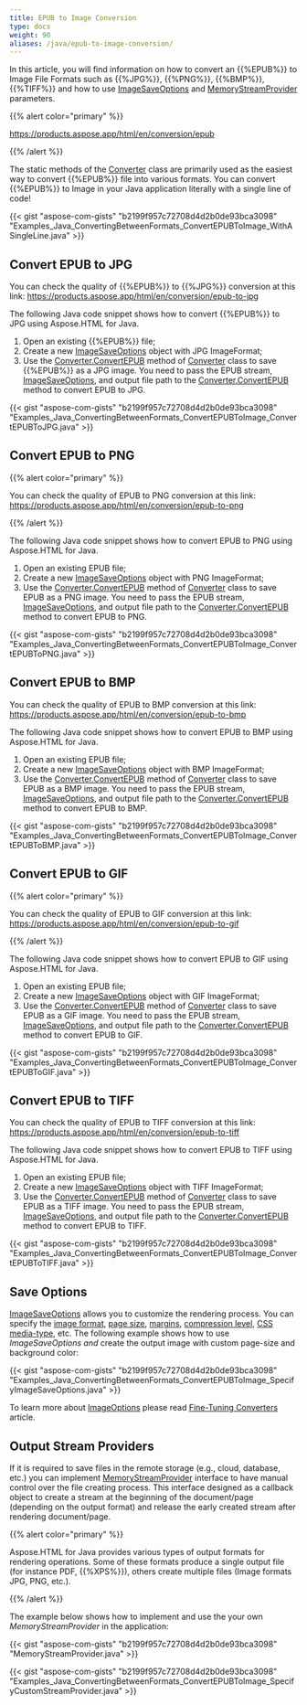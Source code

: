 ```yaml
---
title: EPUB to Image Conversion
type: docs
weight: 90
aliases: /java/epub-to-image-conversion/
---
```

In this article, you will find information on how to convert an {{%EPUB%}} to Image File Formats such as {{%JPG%}}, {{%PNG%}}, {{%BMP%}}, {{%TIFF%}} and how to use [ImageSaveOptions](https://apireference.aspose.com/html/java/com.aspose.html.saving/imagesaveoptions) and [MemoryStreamProvider](https://apireference.aspose.com/html/java/com.aspose.html/package-frame) parameters.

{{% alert color="primary" %}} 

<https://products.aspose.app/html/en/conversion/epub>

{{% /alert %}} 

The static methods of the [Converter](https://apireference.aspose.com/html/java/com.aspose.html.converters/converter) class are primarily used as the easiest way to convert {{%EPUB%}} file into various formats. You can convert {{%EPUB%}} to Image in your Java application literally with a single line of code!

{{< gist "aspose-com-gists" "b2199f957c72708d4d2b0de93bca3098" "Examples_Java_ConvertingBetweenFormats_ConvertEPUBToImage_WithASingleLine.java" >}}

## **Convert EPUB to JPG**

You can check the quality of {{%EPUB%}} to {{%JPG%}} conversion at this link: <https://products.aspose.app/html/en/conversion/epub-to-jpg>

The following Java code snippet shows how to convert {{%EPUB%}} to JPG using Aspose.HTML for Java.

1. Open an existing {{%EPUB%}} file;
2. Create a new [ImageSaveOptions](https://apireference.aspose.com/html/java/com.aspose.html.saving/imagesaveoptions) object with JPG ImageFormat;
3. Use the [Converter.ConvertEPUB](https://apireference.aspose.com/html/java/com.aspose.html.converters.converter/convertepub/methods/7) method of [Converter](https://apireference.aspose.com/html/java/com.aspose.html.converters/converter) class to save {{%EPUB%}} as a JPG image. You need to pass the EPUB stream, [ImageSaveOptions](https://apireference.aspose.com/html/java/com.aspose.html.saving/imagesaveoptions), and output file path to the [Converter.ConvertEPUB](https://apireference.aspose.com/html/java/com.aspose.html.converters.converter/convertepub/methods/7) method to convert EPUB to JPG.

{{< gist "aspose-com-gists" "b2199f957c72708d4d2b0de93bca3098" "Examples_Java_ConvertingBetweenFormats_ConvertEPUBToImage_ConvertEPUBToJPG.java" >}}

## **Convert EPUB to PNG**

{{% alert color="primary" %}} 

You can check the quality of EPUB to PNG conversion at this link: <https://products.aspose.app/html/en/conversion/epub-to-png>

{{% /alert %}} 

The following Java code snippet shows how to convert EPUB to PNG using Aspose.HTML for Java.

1. Open an existing EPUB file;
2. Create a new [ImageSaveOptions](https://apireference.aspose.com/html/java/com.aspose.html.saving/imagesaveoptions) object with PNG ImageFormat;
3. Use the [Converter.ConvertEPUB](https://apireference.aspose.com/html/java/com.aspose.html.converters.converter/convertepub/methods/7) method of [Converter](https://apireference.aspose.com/html/java/com.aspose.html.converters/converter) class to save EPUB as a PNG image. You need to pass the EPUB stream, [ImageSaveOptions](https://apireference.aspose.com/html/java/com.aspose.html.saving/imagesaveoptions), and output file path to the [Converter.ConvertEPUB](https://apireference.aspose.com/html/java/com.aspose.html.converters.converter/convertepub/methods/7) method to convert EPUB to PNG.

{{< gist "aspose-com-gists" "b2199f957c72708d4d2b0de93bca3098" "Examples_Java_ConvertingBetweenFormats_ConvertEPUBToImage_ConvertEPUBToPNG.java" >}}

## **Convert EPUB to BMP**

You can check the quality of EPUB to BMP conversion at this link: <https://products.aspose.app/html/en/conversion/epub-to-bmp>

The following Java code snippet shows how to convert EPUB to BMP using Aspose.HTML for Java.

1. Open an existing EPUB file;
2. Create a new [ImageSaveOptions](https://apireference.aspose.com/html/java/com.aspose.html.saving/imagesaveoptions) object with BMP ImageFormat;
3. Use the [Converter.ConvertEPUB](https://apireference.aspose.com/html/java/com.aspose.html.converters.converter/convertepub/methods/7) method of [Converter](https://apireference.aspose.com/html/java/com.aspose.html.converters/converter) class to save EPUB as a BMP image. You need to pass the EPUB stream, [ImageSaveOptions](https://apireference.aspose.com/html/java/com.aspose.html.saving/imagesaveoptions), and output file path to the [Converter.ConvertEPUB](https://apireference.aspose.com/html/java/com.aspose.html.converters.converter/convertepub/methods/7) method to convert EPUB to BMP.

{{< gist "aspose-com-gists" "b2199f957c72708d4d2b0de93bca3098" "Examples_Java_ConvertingBetweenFormats_ConvertEPUBToImage_ConvertEPUBToBMP.java" >}}

## **Convert EPUB to GIF**

{{% alert color="primary" %}} 

You can check the quality of EPUB to GIF conversion at this link: <https://products.aspose.app/html/en/conversion/epub-to-gif>

{{% /alert %}} 

The following Java code snippet shows how to convert EPUB to GIF using Aspose.HTML for Java.

1. Open an existing EPUB file;
2. Create a new [ImageSaveOptions](https://apireference.aspose.com/html/java/com.aspose.html.saving/imagesaveoptions) object with GIF ImageFormat;
3. Use the [Converter.ConvertEPUB](https://apireference.aspose.com/html/java/com.aspose.html.converters.converter/convertepub/methods/7) method of [Converter](https://apireference.aspose.com/html/java/com.aspose.html.converters/converter) class to save EPUB as a GIF image. You need to pass the EPUB stream, [ImageSaveOptions](https://apireference.aspose.com/html/java/com.aspose.html.saving/imagesaveoptions), and output file path to the [Converter.ConvertEPUB](https://apireference.aspose.com/html/java/com.aspose.html.converters.converter/convertepub/methods/7) method to convert EPUB to GIF.

{{< gist "aspose-com-gists" "b2199f957c72708d4d2b0de93bca3098" "Examples_Java_ConvertingBetweenFormats_ConvertEPUBToImage_ConvertEPUBToGIF.java" >}}

## **Convert EPUB to TIFF**

You can check the quality of EPUB to TIFF conversion at this link: <https://products.aspose.app/html/en/conversion/epub-to-tiff>

The following Java code snippet shows how to convert EPUB to TIFF using Aspose.HTML for Java.

1. Open an existing EPUB file;
2. Create a new [ImageSaveOptions](https://apireference.aspose.com/html/java/com.aspose.html.saving/imagesaveoptions) object with TIFF ImageFormat;
3. Use the [Converter.ConvertEPUB](https://apireference.aspose.com/html/java/com.aspose.html.converters.converter/convertepub/methods/7) method of [Converter](https://apireference.aspose.com/html/java/com.aspose.html.converters/converter) class to save EPUB as a TIFF image. You need to pass the EPUB stream, [ImageSaveOptions](https://apireference.aspose.com/html/java/com.aspose.html.saving/imagesaveoptions), and output file path to the [Converter.ConvertEPUB](https://apireference.aspose.com/html/java/com.aspose.html.converters.converter/convertepub/methods/7) method to convert EPUB to TIFF.

{{< gist "aspose-com-gists" "b2199f957c72708d4d2b0de93bca3098" "Examples_Java_ConvertingBetweenFormats_ConvertEPUBToImage_ConvertEPUBToTIFF.java" >}}

## **Save Options**

[ImageSaveOptions](https://apireference.aspose.com/html/java/com.aspose.html.saving/imagesaveoptions) allows you to customize the rendering process. You can specify the [image format](https://apireference.aspose.com/html/java/com.aspose.html.rendering.image/ImageFormat), [page size](https://apireference.aspose.com/html/java/com.aspose.html.rendering/RenderingOptions#getPageSetup--), [margins](https://apireference.aspose.com/html/java/com.aspose.html.drawing/Page#getMargin--), [compression level](https://apireference.aspose.com/html/java/com.aspose.html.rendering.image/Compression), [CSS media-type](https://apireference.aspose.com/html/java/com.aspose.html.rendering/MediaType), etc. The following example shows how to use *ImageSaveOptions and* create the output image with custom page-size and background color:

{{< gist "aspose-com-gists" "b2199f957c72708d4d2b0de93bca3098" "Examples_Java_ConvertingBetweenFormats_ConvertEPUBToImage_SpecifyImageSaveOptions.java" >}}

To learn more about [ImageOptions](https://apireference.aspose.com/html/java/com.aspose.html.saving/imagesaveoptions) please read [Fine-Tuning Converters](/html/java/fine-tuning-converters/) article.

## **Output Stream Providers**

If it is required to save files in the remote storage (e.g., cloud, database, etc.) you can implement [MemoryStreamProvider](https://apireference.aspose.com/html/java/com.aspose.html/package-frame) interface to have manual control over the file creating process. This interface designed as a callback object to create a stream at the beginning of the document/page (depending on the output format) and release the early created stream after rendering document/page.

{{% alert color="primary" %}} 

Aspose.HTML for Java provides various types of output formats for rendering operations. Some of these formats produce a single output file (for instance PDF, {{%XPS%}}), others create multiple files (Image formats JPG, PNG, etc.).

{{% /alert %}} 

The example below shows how to implement and use the your own *MemoryStreamProvider* in the application:

{{< gist "aspose-com-gists" "b2199f957c72708d4d2b0de93bca3098" "MemoryStreamProvider.java" >}}

{{< gist "aspose-com-gists" "b2199f957c72708d4d2b0de93bca3098" "Examples_Java_ConvertingBetweenFormats_ConvertEPUBToImage_SpecifyCustomStreamProvider.java" >}}